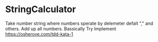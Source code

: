 # StringCalculator
Take number string where numbers sperate by delemeter defalt "," and others. Add up all numbers.
Bassically Try Implement https://osherove.com/tdd-kata-1
